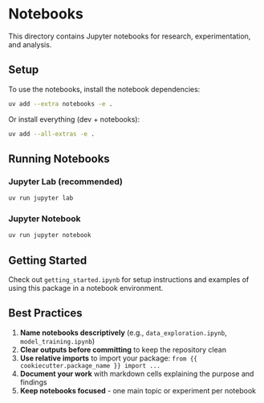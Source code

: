 # Notebooks

This directory contains Jupyter notebooks for research, experimentation, and analysis.

## Setup

To use the notebooks, install the notebook dependencies:

```bash
uv add --extra notebooks -e .
```

Or install everything (dev + notebooks):

```bash
uv add --all-extras -e .
```

## Running Notebooks

### Jupyter Lab (recommended)
```bash
uv run jupyter lab
```

### Jupyter Notebook
```bash
uv run jupyter notebook
```

## Getting Started

Check out `getting_started.ipynb` for setup instructions and examples of using this package in a notebook environment.

## Best Practices

1. **Name notebooks descriptively** (e.g., `data_exploration.ipynb`, `model_training.ipynb`)
2. **Clear outputs before committing** to keep the repository clean
3. **Use relative imports** to import your package: `from {{ cookiecutter.package_name }} import ...`
4. **Document your work** with markdown cells explaining the purpose and findings
5. **Keep notebooks focused** - one main topic or experiment per notebook
